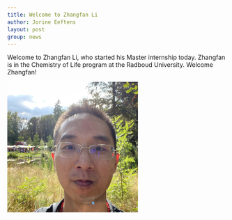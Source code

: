 ```yaml
---
title: Welcome to Zhangfan Li
author: Jorine Eeftens
layout: post
group: news
---
```


Welcome to Zhangfan Li, who started his Master internship today. Zhangfan is in the Chemistry of Life program at the Radboud University. Welcome Zhangfan!

<img src="/static/img/members/zhangfan.jpg" width="300" height="300">

